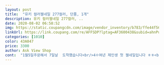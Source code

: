 ```yaml
---
layout: post 
title:  "유키 컬러젤네일 277컬러, 단품, 1개" 
description: 유키 컬러젤네일 277컬러, ..
date: 2020-08-02 06:58:52 
img: https://static.coupangcdn.com/image/vendor_inventory/b783/ffe44f56dcbd3baff7e810f40d5a0f52749b5f4ac41a4a1b82627052b3eb.jpg 
linkUrl: https://link.coupang.com/re/AFFSDP?lptag=AF3600438&subid=ahnPublicAsk&pageKey=19408816&itemId=77878615&vendorItemId=3131458206&traceid=V0-113-36c45190e323efee 
categories: [1010] 
color: 43A047 
price: 3300 
author: Ask View Shop 
cont:  "1월5일주문해서 7일날  도착했습니다<br/>4ㅇ여년 제인생 첫 젤네일입니다 ㅎㅎ<br/>ㅋㅋㅋㅋㅋ진짜 네일아트 바구니에 유키 젤네일 칼라만 벌써 20개는 넘는거 같아욤 ㅜㅜㅋㅋ짱짱 발색 지속 갑이에용!!!<br/>가격도 착하고 발색 좋고요 색상도 화면과 크게 다르지 않아서<br/>가성비 좋아서 셀프네일로 유용하게 사용하고있어요.<br/><br/>갠적으로 추천드리고싶네요<br/>겸사겸사 같이 올릴까해서 늦었네요 ㅎ<br/>그뒤로는 믿고 구매 중이에요 탑코트 베이스코트 부터 빌더젤도 젤클린저도 이제 다 유키 제품만 써요<br/>그래서 보정없이 사진 찍어봤습니다<br/>그리고!!유키네일은<br/>네일스티커나 디자인을 붙이는건 손톱이 답답하고 상하는 느낌이 심하게들어서 잘 안쓰게되고 네일샵에가면 이쁘긴하지만 너무 비싸기도하고 가는것도 귀찮아서ㅜ<br/>다만 양은 5ml이기에,양은<br/>뒷줄은 두번째 주문 ㅎㅎ<br/>많이 쓰는 샵 이나 문화시설에선 적합 하지 않아요.<br/><br/>사실 세트 상품 으로 시켜서 그런지 ㅠㅠ제품질이 너무 떨어져서 ㅜㅜ젤 네일 할 맛도 안나고 그랫는데 ㅜㅜ 유키 제품 쓴 뒤로는 색상도 넘 다양한데 발색도 넘 찰떡이라서 아주아주 만족합니당<br/>색상 고르는데 고민많았습니다 ㅎㅎ<br/>색상 선택에 도움이되셨음 좋겠네요 ^^<br/>색상실패률도 적을듯 합니다 ㅎㅎ<br/>세트가 저렴해서 또 주문했습니다 <br/>셀프 젤 네일을 취미로 시작했는데용!!!<br/>약간 인디핑크빛  돌아요  ㅎ<br/>여름도 다가오고 하니 젤 색상을 추가로 많이 시키게 되더라 구여... <br/>!!!그중에서도 저는 늘 유키 제품을 시키는 중이랍니다^^<br/>유키 젤 네일은 늘 믿고 사용 중입니당 ❣️<br/>유키가 후기도 좋고 발색이 좋다하여 결정했습니다^^<br/>이리저리 검색도해보고 사용법도 알아보고 구매하였습니다<br/>이유는  첫주문을 시작으로 색상이 많이 늘어나서<br/>잘 안구워지신다는분들은 미겨화처리를 잘 해보시기 바래요 ㅎ<br/>저렴해도 관리 잘해주면 오래 가고 좋아요 <br/>저처럼 초보 네일입문자분들은<br/>전문가용 은 아니에욤^^ 네일 시험이나 샵에서 사용하는건<br/>좀 더 전문적인 제품을 사용해야 할듯요^^<br/>좀전에 도착했는데요 언넝 뜯어보고 싶네요 ㅎㅎ<br/>지금 손톱에는 114호 오피스걸핑크 끝부분만 투콧한것입니다<br/>처음 바르는 저도 실패없이 잘 발리고 잘 구워졌습니다 ㅎ<br/>처음 써보는 젤네일이라<br/>첨 할때는 시간이 정말 오래걸렸는데 이제는 슝슝 재밌게 바르고있습니다<br/>첫 주문으로 총4가지 주문했습니다<br/>쿠팡에서 델 세트로 구매를 했어서 마음에 안드는 색들도 좀 있고,<br/>포장은 진심 꼼꼼하게 해주셨어요 ㅎㅎ<br/>한번 가격이 저렴해서 켜봤는데 가성비 제품이 너무 괜찮아서<br/>홈 네일용으론 강추요❤️<br/>후기가 좀 늦었는데요<br/>후기보다가 컬러발색샷이 별로없더라구요 ㅜㅜ<br/>" 
---
```

